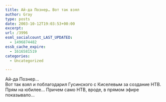 ```yaml
---
title: Ай-да Познер… Вот так взял
author: Gray
type: posts
date: 2003-10-12T19:03:53+00:00
excerpt:
url: /3996
esml_socialcount_LAST_UPDATED:
  - 1496874482
essb_cache_expire:
  - 1616581519
categories:
  - Uncategorized

---
```








Ай-да Познер&#8230;  
Вот так взял и поблагодарил Гусинского с Киселевым за создание НТВ. Прям на юбилее&#8230; Причем само НТВ, вроде, в прямом эфире показывало&#8230;